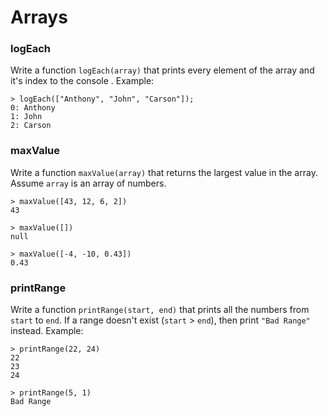 # Arrays

### logEach

Write a function `logEach(array)` that prints every element of the array and it's
index to the console . Example:

```
> logEach(["Anthony", "John", "Carson"]);
0: Anthony
1: John
2: Carson
```

### maxValue

Write a function `maxValue(array)` that returns the largest value in the array.
Assume `array` is an array of numbers.

```
> maxValue([43, 12, 6, 2])
43

> maxValue([])
null

> maxValue([-4, -10, 0.43])
0.43
```

### printRange

Write a function `printRange(start, end)` that prints all the numbers from
`start` to `end`. If a range doesn't exist (`start` > `end`), then print
`"Bad Range"` instead. Example:

```
> printRange(22, 24)
22
23
24

> printRange(5, 1)
Bad Range
```

